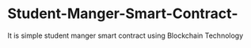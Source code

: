 # Student-Manger-Smart-Contract-
It is simple student manger smart contract using Blockchain Technology
